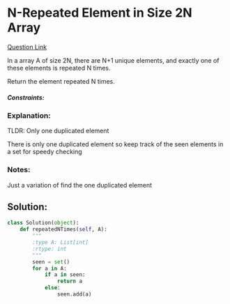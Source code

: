 # N-Repeated Element in Size 2N Array

[Question Link](https://leetcode.com/problems/n-repeated-element-in-size-2n-array/)  

In a array A of size 2N, there are N+1 unique elements, and exactly one of these elements is repeated N times.  

Return the element repeated N times.

##### Constraints:

### Explanation:
TLDR: Only one duplicated element  

There is only one duplicated element so keep track of the seen elements in a set for speedy checking

### Notes:
Just a variation of find the one duplicated element


## Solution:
```Python
class Solution(object):
    def repeatedNTimes(self, A):
        """
        :type A: List[int]
        :rtype: int
        """
        seen = set()
        for a in A:
            if a in seen:
                return a
            else:
                seen.add(a)
```